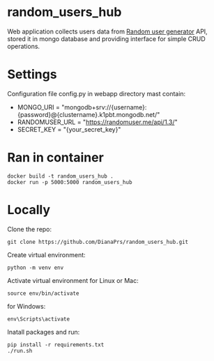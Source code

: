 random_users_hub
================
Web application collects users data from [Random user generator](https://randomuser.me/) API,
stored it in mongo database and providing interface for simple CRUD operations.

# Settings
Configuration file config.py in webapp directory mast contain:

- MONGO_URI = "mongodb+srv://{username}:{password}@{clustername}.k1pbt.mongodb.net/"
- RANDOMUSER_URL = "https://randomuser.me/api/1.3/"
- SECRET_KEY = "{your_secret_key}"

# Ran in container
```
docker build -t random_users_hub .
docker run -p 5000:5000 random_users_hub
```

# Locally

Clone the repo:
```
git clone https://github.com/DianaPrs/random_users_hub.git
```
Create virtual environment:
```
python -m venv env
```
Activate virtual environment for Linux or Mac:
```
source env/bin/activate
```
for Windows:
```
env\Scripts\activate
```
Inatall packages and run:
```
pip install -r requirements.txt
./run.sh
```


